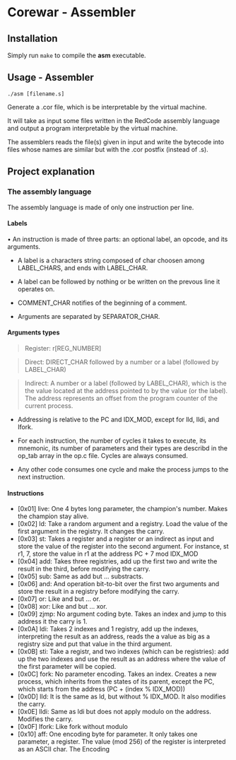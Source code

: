 # Corewar - Assembler

## Installation

Simply run `make` to compile the **asm** executable.

## Usage - Assembler

`./asm [filename.s]`

Generate a .cor file, which is be interpretable by the virtual machine.

It will take as input some files written in the RedCode assembly language and output a program interpretable by the virtual machine.

The assemblers reads the file(s) given in input and write the bytecode into files whose names are similar but with the .cor postfix (instead of .s).

## Project explanation

### The assembly language
The assembly language is made of only one instruction per line.

#### Labels
• An instruction is made of three parts: an optional label, an opcode, and its arguments.

* A label is a characters string composed of char choosen among LABEL_CHARS, and ends with LABEL_CHAR.

* A label can be followed by nothing or be written on the prevous line it operates on.

* COMMENT_CHAR notifies of the beginning of a comment.

* Arguments are separated by SEPARATOR_CHAR.

#### Arguments types

> Register: r[REG_NUMBER]

> Direct: DIRECT_CHAR followed by a number or a label (followed by LABEL_CHAR)

> Indirect: A number or a label (followed by LABEL_CHAR), which is the the value located at the address pointed to by the value (or the label). The address represents an offset from the program counter of the current process.


* Addressing is relative to the PC and IDX_MOD, except for lld, lldi, and lfork.

* For each instruction, the number of cycles it takes to execute, its mnemonic, its number of parameters and their types are describd in the op_tab array in the op.c file. Cycles are always consumed.

* Any other code consumes one cycle and make the process jumps to the next instruction.

#### Instructions

* [0x01] live: One 4 bytes long parameter, the champion's number. Makes the champion stay alive.
* [0x02] ld: Take a random argument and a registry. Load the value of the first argument in the registry. It changes the carry.
* [0x03] st: Takes a register and a register or an indirect as input and store the value of the register into the second argument. For instance, st r1, 7, store the value in r1 at the address PC + 7 mod IDX_MOD
* [0x04] add: Takes three registries, add up the first two and write the result in the third, before modifying the carry.
* [0x05] sub: Same as add but ... substracts.
* [0x06] and: And operation bit-to-bit over the first two arguments and store the result in a registry before modifying the carry.
* [0x07] or: Like and but ... or.
* [0x08] xor: Like and but ... xor.
* [0x09] zjmp: No argument coding byte. Takes an index and jump to this address it the carry is 1.
* [0x0A] ldi: Takes 2 indexes and 1 registry, add up the indexes, interpreting the result as an address, reads the a value as big as a registry size and put that value in the third argument.
* [0x0B] sti: Take a registr, and two indexes (which can be registries): add up the two indexes and use the result as an address where the value of the first parameter will be copied.
* [0x0C] fork: No parameter encoding. Takes an index. Creates a new process, which inherits from the states of its parent, except the PC, which starts from the address (PC + (index % IDX_MOD))
* [0x0D] lld: It is the same as ld, but without % IDX_MOD. It also modifies the carry.
* [0x0E] lldi: Same as ldi but does not apply modulo on the address. Modifies the carry.
* [0x0F] lfork: Like fork without modulo
* [0x10] aff: One encoding byte for parameter. It only takes one parameter, a register. The value (mod 256) of the register is interpreted as an ASCII char.
The Encoding
